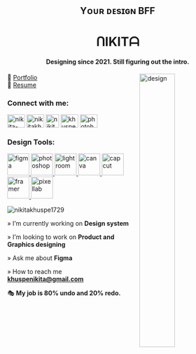 <h2 align="center">Yᴏᴜʀ ᴅᴇsɪɢɴ BFF</h2>
<h1 align="center">ᑎIKITᗩ </h1>
<h4 align="center">Designing since 2021. Still figuring out the intro.</h4>
<img display="flex" justify-content="center" align="right" width="40%" alt="design" width="300" src="https://www.graphicpear.com/wp-content/uploads/2016/11/boy-1-gif.gif">

🔗
<a href="https://drive.google.com/file/d/1HTQFzEIvWnSlMNDl3PYaDLe7-zQLmSTg/view?usp=sharing">Portfolio</a> <br>
🔗 <a href="https://drive.google.com/file/d/1eYZtJn93oR_2pcinFSrlB_IFbJN0WewL/view?usp=sharing">Resume</a> <br>


<h3 align="left">Connect with me:</h3>
<p align="left">
<a href="https://linkedin.com/in/nikita-khuspe" target="blank"><img align="center" src="https://raw.githubusercontent.com/rahuldkjain/github-profile-readme-generator/master/src/images/icons/Social/linked-in-alt.svg" alt="nikita-khuspe" height="30" width="40" /></a>
<a href="https://www.behance.net/nikitakhuspe1729" target="blank"><img align="center" src="https://raw.githubusercontent.com/rahuldkjain/github-profile-readme-generator/master/src/images/icons/Social/behance.svg" alt="nikitakhuspe1729" height="30" width="40" /></a>
  <a href="https://dribbble.com/NikitaKhuspe" target="blank"><img align="center" src="https://github.com/user-attachments/assets/f74488e2-e68d-434f-9bf2-ef1f52d41f11" alt="nikitakhuspe1729" height="30" width="30" /></a>
  <a href="https://x.com/KhuspeNikita" target="blank"><img align="center" src="https://raw.githubusercontent.com/rahuldkjain/github-profile-readme-generator/master/src/images/icons/Social/twitter.svg" alt="khuspenikita" height="30" width="40" /></a>
  <a href="https://www.youtube.com/c/photoholiccaptures" target="blank"><img align="center" src="https://raw.githubusercontent.com/rahuldkjain/github-profile-readme-generator/master/src/images/icons/Social/youtube.svg" alt="photoholiccaptures" height="30" width="40" /></a>
</p>


<h3 align="left">Design Tools:</h3>
<p align="left"> 
  <a href="https://www.figma.com/" target="_blank" rel="noreferrer"> <img src="https://github.com/user-attachments/assets/8aa09e53-4cd3-4954-9dd9-5e71c883cd90" alt="figma" width="50" height="50"/> </a> 
   <a href="https://www.photoshop.com/" target="_blank" rel="noreferrer"> <img src="https://github.com/user-attachments/assets/b3e218f2-c88d-48d6-a1f5-7cdf0ef3edc2" alt="photoshop" width="50" height="50"/> </a> 
    <a href="https://lightroom.adobe.com/" target="_blank" rel="noreferrer"> <img src="https://github.com/user-attachments/assets/df96098c-4882-4e31-8d70-6a1bd85fc314" alt="lightroom" width="50" height="50"/> </a> 
<a href="https://www.canva.com/" target="_blank" rel="noreferrer"> <img src="https://github.com/user-attachments/assets/caccd9e9-3f26-45f2-b932-67dd861f5c22" alt="canva" width="50" height="50"/> </a> 
  <a href="https://www.capcut.com/" target="_blank" rel="noreferrer"> <img src="https://github.com/user-attachments/assets/58e87974-0489-44fe-a169-85e5ee245ae9" alt="capcut" width="50" height="50"/> </a> 
  <a href="https://www.framer.com/" target="_blank" rel="noreferrer"> <img src="https://github.com/user-attachments/assets/bcbdfbc6-c23c-4a13-8f86-e0051d208498" alt="framer" width="50" height="50"/> </a> 
<a href="https://play.google.com/store/apps/details?id=com.imaginstudio.imagetools.pixellab&pcampaignid=web_share" target="_blank" rel="noreferrer"> <img src="https://github.com/user-attachments/assets/c7f531a6-8722-4928-b879-a4c16c490d75" alt="pixellab" width="50" height="50"/> </a> 
</p>


<p align="left"> <img src="https://komarev.com/ghpvc/?username=nikitakhuspe1729&label=Profile%20views&color=1C6000&style=flat" alt="nikitakhuspe1729" /> </p>


» I’m currently working on **Design system**

» I’m looking to work on **Product and Graphics designing**

» Ask me about **Figma**

» How to reach me **khuspenikita@gmail.com**


🎭 **My job is 80% undo and 20% redo.** 
<!-- <p>&nbsp;<img align="center" src="https://github-readme-stats.vercel.app/api?username=nikitakhuspe1729&show_icons=true&locale=en" alt="nikitakhuspe1729" /></p> --!>

<!-- <p><img align="center" src="https://github-readme-streak-stats.herokuapp.com/?user=nikitakhuspe1729&" alt="nikitakhuspe1729" ></p> --!>
